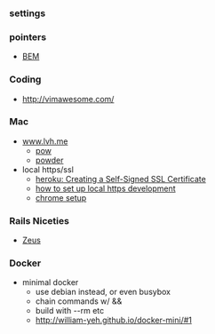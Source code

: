 ### settings

### pointers
* [BEM](https://en.bem.info/method/)

### Coding
* http://vimawesome.com/

### Mac
* www.lvh.me
  * [pow](http://pow.cx/manual.html#section_1)
  * [powder](https://github.com/Rodreegez/powder)
* local https/ssl
  * [heroku: Creating a Self-Signed SSL Certificate](https://devcenter.heroku.com/articles/ssl-certificate-self) 
  * [how to set up local https development](http://www.panozzaj.com/blog/2013/08/12/how-to-set-up-local-https-development/)
  * [chrome setup](http://www.robpeck.com/2010/10/google-chrome-mac-os-x-and-self-signed-ssl-certificates/#.VlZSkRCrTqU)

### Rails Niceties
* [Zeus](https://github.com/burke/zeus)

### Docker
* minimal docker
  * use debian instead, or even busybox
  * chain commands w/ &&
  * build with --rm etc
  * http://william-yeh.github.io/docker-mini/#1
